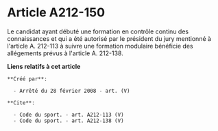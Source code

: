 # Article A212-150

Le candidat ayant débuté une formation en contrôle continu des connaissances et qui a été autorisé par le président du jury
mentionné à l'article A. 212-113 à suivre une formation modulaire bénéficie des allégements prévus à l'article A. 212-138.

**Liens relatifs à cet article**

	**Créé par**:

	  - Arrêté du 28 février 2008 - art. (V)

	**Cite**:

	  - Code du sport. - art. A212-113 (V)
	  - Code du sport. - art. A212-138 (V)
